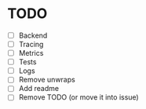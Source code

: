 # TODO

- [ ] Backend
- [ ] Tracing
- [ ] Metrics
- [ ] Tests
- [ ] Logs
- [ ] Remove unwraps
- [ ] Add readme
- [ ] Remove TODO (or move it into issue)
